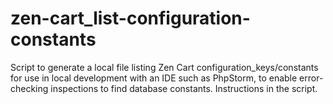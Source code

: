 # zen-cart_list-configuration-constants
Script to generate a local file listing Zen Cart configuration_keys/constants for use in local development with an IDE such as PhpStorm, to enable error-checking inspections to find database constants.
Instructions in the script.
